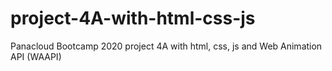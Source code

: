 # project-4A-with-html-css-js
Panacloud Bootcamp 2020 project 4A with html, css, js and Web Animation API (WAAPI)
